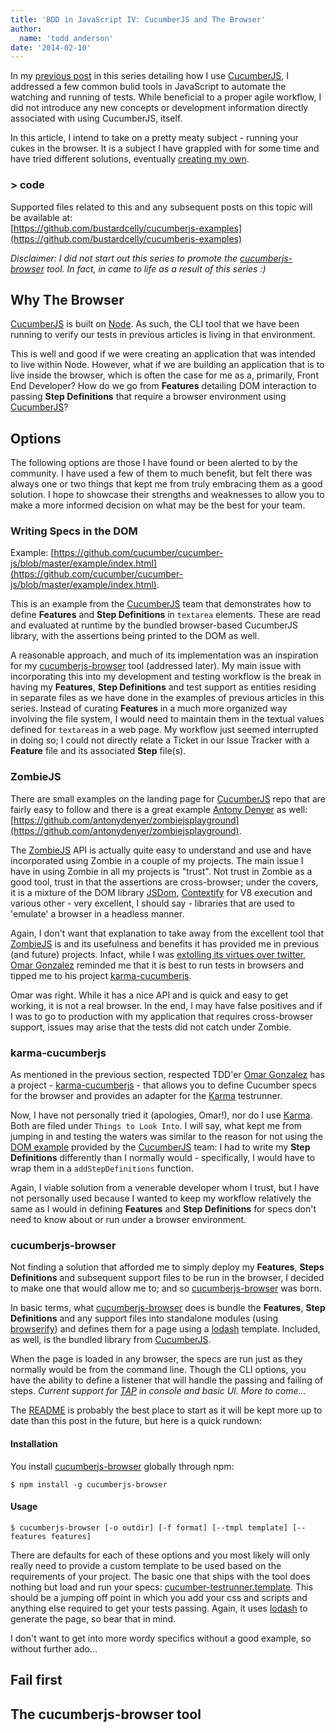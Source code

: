 ```yaml
---
title: 'BDD in JavaScript IV: CucumberJS and The Browser'
author:
  name: 'todd anderson'
date: '2014-02-10'
---
```

In my [previous post](http://custardbelly.com/blog/blog-posts/2014/01/29/cucumberjs-build/index.html) in this series detailing how I use [CucumberJS](https://github.com/cucumber/cucumber-js), I addressed a few common bulid tools in JavaScript to automate the watching and running of tests. While beneficial to a proper agile workflow, I did not introduce any new concepts or development information directly associated with using CucumberJS, itself.

In this article, I intend to take on a pretty meaty subject - running your cukes in the browser. It is a subject I have grappled with for some time and have tried different solutions, eventually [creating my own](https://github.com/bustardcelly/cucumberjs-browser). 

### &gt; code
Supported files related to this and any subsequent posts on this topic will be available at:  
[https://github.com/bustardcelly/cucumberjs-examples](https://github.com/bustardcelly/cucumberjs-examples)

_Disclaimer: I did not start out this series to promote the [cucumberjs-browser](https://github.com/bustardcelly/cucumberjs-browser) tool. In fact, in came to life as a result of this series :)_

## Why The Browser
[CucumberJS](https://github.com/cucumber/cucumber-js) is built on [Node](http://nodejs.org). As such, the CLI tool that we have been running to verify our tests in previous articles is living in that environment. 

This is well and good if we were creating an application that was intended to live within Node. However, what if we are building an application that is to live inside the browser, which is often the case for me as a, primarily, Front End Developer? How do we go from __Features__ detailing DOM interaction to passing __Step Definitions__ that require a browser environment using [CucumberJS](https://github.com/cucumber/cucumber-js)?

## Options
The following options are those I have found or been alerted to by the community. I have used a few of them to much benefit, but felt there was always one or two things that kept me from truly embracing them as a good solution. I hope to showcase their strengths and weaknesses to allow you to make a more informed decision on what may be the best for your team.

### Writing Specs in the DOM
Example: [https://github.com/cucumber/cucumber-js/blob/master/example/index.html](https://github.com/cucumber/cucumber-js/blob/master/example/index.html).

This is an example from the [CucumberJS](https://github.com/cucumber/cucumber-js) team that demonstrates how to define __Features__ and __Step Definitions__ in `textarea` elements. These are read and evaluated at runtime by the bundled browser-based CucumberJS library, with the assertions being printed to the DOM as well.

A reasonable approach, and much of its implementation was an inspiration for my [cucumberjs-browser](https://github.com/bustardcelly/cucumberjs-browser) tool (addressed later). My main issue with incorporating this into my development and testing workflow is the break in having my __Features__, __Step Definitions__ and test support as entities residing in separate files as we have done in the examples of previous articles in this series. Instead of curating __Features__ in a much more organized way involving the file system, I would need to maintain them in the textual values defined for `textarea`s in a web page. My workflow just seemed interrupted in doing so; I could not directly relate a Ticket in our Issue Tracker with a __Feature__ file and its associated __Step__ file(s).

### ZombieJS
There are small examples on the landing page for [CucumberJS](https://github.com/cucumber/cucumber-js) repo that are fairly easy to follow and there is a great example [Antony Denyer](http://www.antonydenyer.co.uk/) as well: [https://github.com/antonydenyer/zombiejsplayground](https://github.com/antonydenyer/zombiejsplayground).

The [ZombieJS](http://zombie.labnotes.org/) API is actually quite easy to understand and use and have incorporated using Zombie in a couple of my projects. The main issue I have in using Zombie in all my projects is "trust". Not trust in Zombie as a good tool, trust in that the assertions are cross-browser; under the covers, it is a mixture of the DOM library [JSDom](http://jsdom.org/), [Contextify](https://github.com/brianmcd/contextify) for V8 execution and various other - very excellent, I should say - libraries that are used to 'emulate' a browser in a headless manner.

Again, I don't want that explanation to take away from the excellent tool that [ZombieJS](http://zombie.labnotes.org/) is and its usefulness and benefits it has provided me in previous (and future) projects. Infact, while I was [extolling its virtues over twitter](https://twitter.com/_toddanderson_/status/414210165001699328), [Omar Gonzalez](https://twitter.com/s9tpepper) reminded me that it is best to run tests in browsers and tipped me to his project [karma-cucumberjs](https://github.com/s9tpepper/karma-cucumberjs).

Omar was right. While it has a nice API and is quick and easy to get working, it is not a real browser. In the end, I may have false positives and if I was to go to production with my application that requires cross-browser support, issues may arise that the tests did not catch under Zombie.

### karma-cucumberjs
As mentioned in the previous section, respected TDD'er [Omar Gonzalez](https://twitter.com/s9tpepper) has a project - [karma-cucumberjs](https://github.com/s9tpepper/karma-cucumberjs) - that allows you to define Cucumber specs for the browser and provides an adapter for the [Karma](http://karma-runner.github.io/0.10/index.html) testrunner.

Now, I have not personally tried it (apologies, Omar!), nor do I use [Karma](http://karma-runner.github.io/0.10/index.html). Both are filed under `Things to Look Into`. I will say, what kept me from jumping in and testing the waters was similar to the reason for not using the [DOM example](https://github.com/cucumber/cucumber-js/blob/master/example/index.html) provided by the [CucumberJS](https://github.com/cucumber/cucumber-js) team: I had to write my __Step Definitions__ differently than I normally would - specifically, I would have to wrap them in a `addStepDefinitions` function.

Again, I viable solution from a venerable developer whom I trust, but I have not personally used because I wanted to keep my workflow relatively the same as I would in defining __Features__ and __Step Definitions__ for specs don't need to know about or run under a browser environment.

### cucumberjs-browser
Not finding a solution that afforded me to simply deploy my __Features__, __Steps Definitions__ and subsequent support files to be run in the browser, I decided to make one that would allow me to; and so [cucumberjs-browser](https://github.com/bustardcelly/cucumberjs-browser) was born.

In basic terms, what [cucumberjs-browser](https://github.com/bustardcelly/cucumberjs-browser) does is bundle the __Features__, __Step Definitions__ and any support files into standalone modules (using [browserify](http://browserify.org/)) and defines them for a page using a [lodash](http://lodash.com/docs) template. Included, as well, is the bundled library from [CucumberJS](https://github.com/cucumber/cucumber-js). 

When the page is loaded in any browser, the specs are run just as they normally would be from the command line. Though the CLI options, you have the ability to define a listener that will handle the passing and failing of steps. _Current support for [TAP](http://en.wikipedia.org/wiki/Test_Anything_Protocol) in console and basic UI. More to come..._

The [README](https://github.com/bustardcelly/cucumberjs-browser/blob/master/README.md) is probably the best place to start as it will be kept more up to date than this post in the future, but here is a quick rundown:

#### Installation
You install [cucumberjs-browser](https://github.com/bustardcelly/cucumberjs-browser) globally through npm:

```
$ npm install -g cucumberjs-browser
```

#### Usage
```
$ cucumberjs-browser [-o outdir] [-f format] [--tmpl template] [--features features]
```

There are defaults for each of these options and you most likely will only really need to provide a custom template to be used based on the requirements of your project. The basic one that ships with the tool does nothing but load and run your specs: [cucumber-testrunner.template](https://github.com/bustardcelly/cucumberjs-browser/blob/master/template/cucumber-testrunner.template). This should be a jumping off point in which you add your css and scripts and anything else required to get your tests passing. Again, it uses [lodash](http://lodash.com/docs) to generate the page, so bear that in mind.

I don't want to get into more wordy specifics without a good example, so without further ado...

## Fail first

## The cucumberjs-browser tool